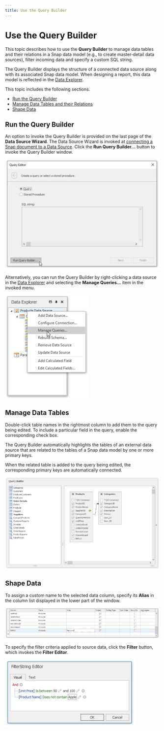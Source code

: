 ```yaml
---
title: Use the Query Builder
---
```

# Use the Query Builder
This topic describes how to use the **Query Builder** to manage data tables and their relations in a Snap data model (e.g., to create master-detail data sources), filter incoming data and specify a custom SQL string.

The Query Builder displays the structure of a connected data source along with its associated Snap data model. When designing a report, this data model is reflected in the [Data Explorer](../../../../interface-elements-for-desktop/articles/snap-reporting-engine/graphical-user-interface/snap-application-elements/data-explorer.md).

This topic includes the following sections.
* [Run the Query Builder](#run)
* [Manage Data Tables and their Relations](#manage)
* [Shape Data](#shape)

## <a name="run"/>Run the Query Builder
An option to invoke the Query Builder is provided on the last page of the **Data Source Wizard**. The Data Source Wizard is invoked at [connecting a Snap document to a Data Source](../../../../interface-elements-for-desktop/articles/snap-reporting-engine/connect-to-data/connect-a-document-to-a-data-source.md). Click the **Run Query Builder...** button to invoke the Query Builder window.

![DataSourceWizard_RunQueryBuilder](../../../images/Img121179.png)

Alternatively, you can run the Query Builder by right-clicking a data source in the [Data Explorer](../../../../interface-elements-for-desktop/articles/snap-reporting-engine/graphical-user-interface/snap-application-elements/data-explorer.md) and selecting the **Manage Queries...** item in the invoked menu.

![Howto-Bind-Snap-Report-to-Data06](../../../images/Img19876.png)

## <a name="manage"/>Manage Data Tables
Double-click table names in the rightmost column to add them to the query being edited. To include a particular field in the query, enable the corresponding check box.
 

The Query Builder automatically highlights the tables of an external data source that are related to the tables of a Snap data model by one or more primary keys.

When the related table is added to the query being edited, the corresponding primary keys are automatically connected.

![QueryBuilder_JoinEditor](../../../images/Img121180.png)

## <a name="shape"/>Shape Data
To assign a custom name to the selected data column, specify its **Alias** in the column list displayed in the lower part of the window.

![query-designer-snap-custom-alias-column-display-name](../../../images/Img22282.png)

   

To specify the filter criteria applied to source data, click the **Filter** button, which invokes the **Filter Editor**.

![query-designer-filter-editor](../../../images/Img22326.png)